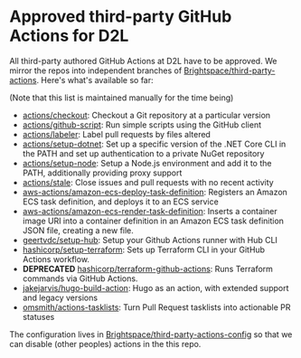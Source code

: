 # Approved third-party GitHub Actions for D2L

All third-party authored GitHub Actions at D2L have to be approved.
We mirror the repos into independent branches of [Brightspace/third-party-actions](https://github.com/brightspace/third-party-actions).
Here's what's available so far:

(Note that this list is maintained manually for the time being)

* [actions/checkout](https://github.com/Brightspace/third-party-actions/tree/actions/checkout): Checkout a Git repository at a particular version
* [actions/github-script](https://github.com/Brightspace/third-party-actions/tree/actions/github-script): Run simple scripts using the GitHub client
* [actions/labeler](https://github.com/Brightspace/third-party-actions/tree/actions/labeler): Label pull requests by files altered
* [actions/setup-dotnet](https://github.com/Brightspace/third-party-actions/tree/actions/setup-dotnet): Set up a specific version of the .NET Core CLI in the PATH and set up authentication to a private NuGet repository
* [actions/setup-node](https://github.com/Brightspace/third-party-actions/tree/actions/setup-node): Setup a Node.js environment and add it to the PATH, additionally providing proxy support
* [actions/stale](https://github.com/Brightspace/third-party-actions/tree/geertvdc/stale): Close issues and pull requests with no recent activity
* [aws-actions/amazon-ecs-deploy-task-definition](https://github.com/Brightspace/third-party-actions/tree/aws-actions/amazon-ecs-deploy-task-definition): Registers an Amazon ECS task definition, and deploys it to an ECS service
* [aws-actions/amazon-ecs-render-task-definition](https://github.com/Brightspace/third-party-actions/tree/aws-actions/amazon-ecs-render-task-definition): Inserts a container image URI into a container definition in an Amazon ECS task definition JSON file, creating a new file.
* [geertvdc/setup-hub](https://github.com/Brightspace/third-party-actions/tree/geertvdc/setup-hub): Setup your Github Actions runner with Hub CLI
* [hashicorp/setup-terraform](https://github.com/Brightspace/third-party-actions/tree/hashicorp/setup-terraform): Sets up Terraform CLI in your GitHub Actions workflow.
* **DEPRECATED** [hashicorp/terraform-github-actions](https://github.com/Brightspace/third-party-actions/tree/hashicorp/terraform-github-actions): Runs Terraform commands via GitHub Actions.
* [jakejarvis/hugo-build-action](https://github.com/Brightspace/third-party-actions/tree/jakejarvis/hugo-build-action): Hugo as an action, with extended support and legacy versions
* [omsmith/actions-tasklists](https://github.com/Brightspace/third-party-actions/tree/omsmith/actions-tasklists): Turn Pull Request tasklists into actionable PR statuses

The configuration lives in [Brightspace/third-party-actions-config](https://github.com/Brightspace/third-party-actions-config) so that we can disable (other peoples) actions in the this repo.
